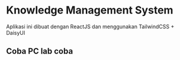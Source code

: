 # Knowledge Management System
Aplikasi ini dibuat dengan ReactJS dan menggunakan TailwindCSS + DaisyUI

## Coba PC lab coba